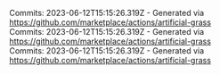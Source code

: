 Commits: 2023-06-12T15:15:26.319Z - Generated via https://github.com/marketplace/actions/artificial-grass
<br>
Commits: 2023-06-12T15:15:26.319Z - Generated via https://github.com/marketplace/actions/artificial-grass
<br>
Commits: 2023-06-12T15:15:26.319Z - Generated via https://github.com/marketplace/actions/artificial-grass
<br>
